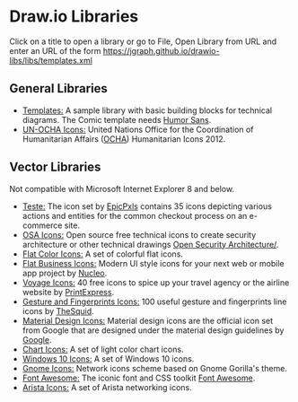 # Draw.io Libraries

Click on a title to open a library or go to File, Open Library from URL and enter an URL of the form https://jgraph.github.io/drawio-libs/libs/templates.xml

## General Libraries

* <a href="https://www.draw.io/?splash=0&clibs=Uhttps%3A%2F%2Fjgraph.github.io%2Fdrawio-libs%2Flibs%2Ftemplates.xml" target="_blank">Templates:</a> A sample library with basic building blocks for technical diagrams. The Comic template needs <a href="http://antiyawn.com/uploads/humorsans.html" target="_blank">Humor Sans</a>.
* <a href="https://www.draw.io/?splash=0&clibs=Uhttps%3A%2F%2Fjgraph.github.io%2Fdrawio-libs%2Flibs%2Fun-ocha-icons-bluebox.xml;Uhttps%3A%2F%2Fjgraph.github.io%2Fdrawio-libs%2Flibs%2Fun-ocha-icons.xml" target="_blank">UN-OCHA Icons:</a> United Nations Office for the Coordination of Humanitarian Affairs (<a href="http://www.unocha.org" target="_blank">OCHA</a>) Humanitarian Icons 2012.

## Vector Libraries

Not compatible with Microsoft Internet Explorer 8 and below.

* <a href="https://www.draw.io/?splash=0&clibs=Uhttps%3A%2F%2Fjulianocioffi.github.io%2Fdrawio-libs%2FPrincipals.xml" target="_blank">Teste:</a> The icon set by <a href="http://www.epicpxls.com/" target="_blank">EpicPxls</a> contains 35 icons depicting various actions and entities for the common checkout process on an e-commerce site.
* <a href="https://www.draw.io/?splash=0&clibs=Uhttps%3A%2F%2Fjgraph.github.io%2Fdrawio-libs%2Flibs%2Fosa-icons.xml" target="_blank">OSA Icons:</a> Open source free technical icons to create security architecture or other technical drawings <a href="http://www.opensecurityarchitecture.org/cms/library/icon-library" target="_blank">Open Security Architecture/</a>.
* <a href="https://www.draw.io/?splash=0&clibs=Uhttps%3A%2F%2Fjgraph.github.io%2Fdrawio-libs%2Flibs%2Fflat-color-icons.xml" target="_blank">Flat Color Icons:</a> A set of colorful flat icons.
* <a href="https://www.draw.io/?splash=0&clibs=Uhttps%3A%2F%2Fjgraph.github.io%2Fdrawio-libs%2Flibs%2Fnc-business-icons.xml" target="_blank">Flat Business Icons:</a> Modern UI style icons for your next web or mobile app project by <a href="https://nucleoapp.com/" target="_blank">Nucleo</a>.
* <a href="https://www.draw.io/?splash=0&clibs=Uhttps%3A%2F%2Fjgraph.github.io%2Fdrawio-libs%2Flibs%2Fvoyage-icons.xml" target="_blank">Voyage Icons:</a> 40 free icons to spice up your travel agency or the airline website by <a href="http://www.printexpress.co.uk/" target="_blank">PrintExpress</a>.
* <a href="https://www.draw.io/?splash=0&clibs=Uhttps%3A%2F%2Fjgraph.github.io%2Fdrawio-libs%2Flibs%2Fgesture-icons.xml" target="_blank">Gesture and Fingerprints Icons:</a> 100 useful gesture and fingerprints line icons by <a href="http://thesquid.ink/flat-icons/" target="_blank">TheSquid</a>.
* <a href="https://www.draw.io/?splash=0&clibs=Uhttps%3A%2F%2Fjgraph.github.io%2Fdrawio-libs%2Flibs%2Fmaterial-design-icons.xml" target="_blank">Material Design Icons:</a> Material design icons are the official icon set from Google that are designed under the material design guidelines by <a href="https://design.google.com/icons/" target="_blank">Google</a>.
* <a href="https://www.draw.io/?splash=0&clibs=Uhttps%3A%2F%2Fjgraph.github.io%2Fdrawio-libs%2Flibs%2Fchart-icons.xml" target="_blank">Chart Icons:</a> A set of light color chart icons.
* <a href="https://www.draw.io/?splash=0&clibs=Uhttps%3A%2F%2Fjgraph.github.io%2Fdrawio-libs%2Flibs%2Fwindows-10-icons.xml" target="_blank">Windows 10 Icons:</a> A set of Windows 10 icons.
* <a href="https://www.draw.io/?splash=0&clibs=Uhttps%3A%2F%2Fjgraph.github.io%2Fdrawio-libs%2Flibs%2Fgnome-icons.xml" target="_blank">Gnome Icons:</a> Network icons scheme based on Gnome Gorilla's theme.
* <a href="https://www.draw.io/?splash=0&clibs=Uhttps%3A%2F%2Fjgraph.github.io%2Fdrawio-libs%2Flibs%2Ffont-awesome.xml" target="_blank">Font Awesome:</a> The iconic font and CSS toolkit <a href="https://fortawesome.github.io/Font-Awesome/" target="_blank">Font Awesome</a>.
* <a href="https://www.draw.io/?splash=0&clibs=Uhttps%3A%2F%2Fjgraph.github.io%2Fdrawio-libs%2Flibs%2Farista.xml" target="_blank">Arista Icons:</a> A set of Arista networking icons.
